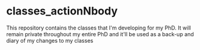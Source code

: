 # classes_actionNbody

This repository contains the classes that I'm developing for my PhD. It will remain private throughout my entire PhD and it'll be used as a back-up and diary of my changes to my classes
